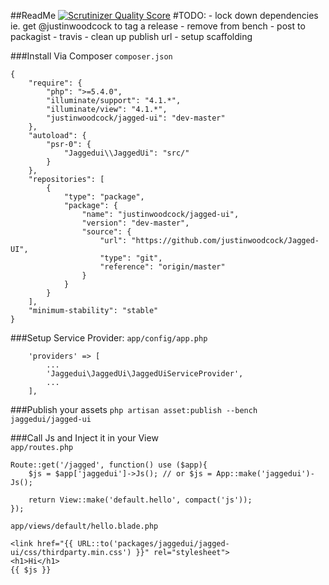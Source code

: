 ##ReadMe
[![Scrutinizer Quality Score](https://scrutinizer-ci.com/g/chrisamoore/jagged-ui/badges/quality-score.png?s=301bb7b55a6c8f9174847299540aa594ea0dc2fd)](https://scrutinizer-ci.com/g/chrisamoore/jagged-ui/)
#TODO:
    - lock down dependencies ie. get @justinwoodcock to tag a release
    - remove from bench
    - post to packagist
    - travis
    - clean up publish url 
    - setup scaffolding
    
###Install Via Composer 
`composer.json`

    {
        "require": {
            "php": ">=5.4.0",
            "illuminate/support": "4.1.*",
            "illuminate/view": "4.1.*",
            "justinwoodcock/jagged-ui": "dev-master"
        },
        "autoload": {
            "psr-0": {
                "Jaggedui\\JaggedUi": "src/"
            }
        },
        "repositories": [
            {
                "type": "package",
                "package": {
                    "name": "justinwoodcock/jagged-ui",
                    "version": "dev-master",
                    "source": {
                        "url": "https://github.com/justinwoodcock/Jagged-UI",
                        "type": "git",
                        "reference": "origin/master"
                    }
                }
            }
        ],
        "minimum-stability": "stable"
    }

###Setup Service Provider: 
`app/config/app.php`
        
        'providers' => [
            ...
            'Jaggedui\JaggedUi\JaggedUiServiceProvider',
            ...
        ],

###Publish your assets 
`php artisan asset:publish --bench jaggedui/jagged-ui`

###Call Js and Inject it in your View        
`app/routes.php`

    Route::get('/jagged', function() use ($app){
        $js = $app['jaggedui']->Js(); // or $js = App::make('jaggedui')-Js();
        
        return View::make('default.hello', compact('js'));
    });
    
`app/views/default/hello.blade.php`

    <link href="{{ URL::to('packages/jaggedui/jagged-ui/css/thirdparty.min.css') }}" rel="stylesheet">
    <h1>Hi</h1>
    {{ $js }}
    
